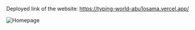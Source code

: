 Deployed link of the website: https://typing-world-abu1osama.vercel.app/

![Homepage](src/assets/red1.png)

